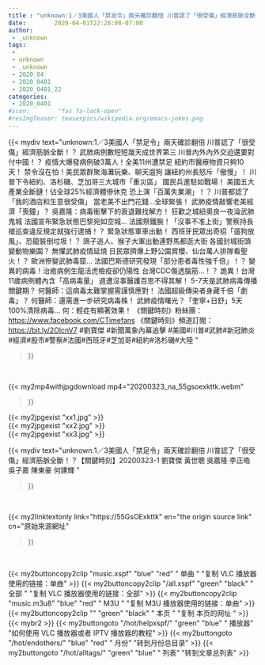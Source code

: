 ```yaml
---
title : "unknown:1／3美國人「禁足令」兩天確診翻倍 川普認了「很受傷」經濟筋脈全斷！？【關鍵時刻】20200323-1 劉寶傑 黃世聰 吳嘉隆 李正皓 吳子嘉 陳東豪 何建輝 "
date:        2020-04-01T22:28:08-07:00
author:
 - _unknown
tags:
 - 
 - unknown
 - _unknown
 - 2020_04
 - 2020_0401
 - 2020_0401_22
categories:
 - 2020_0401
#icon:        "fas fa-lock-open"
#resImgTeaser: teaserpics/wikipedia.org/emacs-jokes.png
---
```







{{< mydiv text="unknown:1／3美國人「禁足令」兩天確診翻倍 川普認了「很受傷」經濟筋脈全斷！？ 武肺病例數短短幾天成世界第三 川普內外內外交迫還要對付中國！？ 疫情大爆發病例破3萬人！全美11州遭禁足 紐約市醫療物資只夠10天！ 禁令沒在怕！美民眾群聚海灘玩樂、聊天遛狗 讓紐約州長怒斥「傲慢」！ 川普下令紐約、洛杉磯、芝加哥三大城市「重災區」 國民兵進駐如戰場！ 美國五大產業全斷鏈！佔全球25%經濟體慘休克 恐上演「百萬失業潮」！？ 川普都認了「我的酒店和生意很受傷」 當老美不出門花錢…全球緊張！ 武肺疫情敲響老美經濟「喪鐘」？ 吳嘉隆：病毒衝擊下的衰退難找解方！ 狂歡之城紐奧良一夜淪武肺鬼城 法國宣布緊急狀態巴黎宛如空城… 法國祭鐵腕！「沒事不准上街」警察持長槍巡查違反規定就強行逮捕！？ 緊急狀態軍車出動！ 西班牙民眾出奇招「遛狗放風」、恐龍裝倒垃圾！？ 鴿子追人、猴子大軍出動連野馬都逛大街 各國封城街頭變動物樂園？ 無懼武肺疫情延燒 日民眾擠爆上野公園賞櫻、仙台萬人排隊看聖火！？ 歐洲慘變武肺毒窟… 法國巴斯德研究發現「部分患者毒性強千倍」！？ 變異的病毒！治癒病例生龍活虎檢疫卻仍陽性 台灣CDC傷透腦筋…！？ 詭異！台灣11歲病例體內含「高病毒量」 週遭沒事醫護百思不得其解！ 5-7天是武肺病毒傳播關鍵期？ 何醫師：這病毒太難掌握需謹慎應對！ 法國超級傳染者身藏千倍「劇毒」？ 何醫師：還需進一步研究病毒株！ 武肺疫情曙光？「奎寧+日舒」5天100%清除病毒… 何：輕症有顯著效果！  《關鍵時刻》粉絲團：https://www.facebook.com/CTimefans 《關鍵時刻》頻道訂閱：https://bit.ly/2OlcnV7  #劉寶傑 #新聞萬象內幕追擊 #美國#川普#武肺#新冠肺炎#經濟#股市#警察#法國#西班牙#芝加哥#紐約#洛杉磯#大陸 "
>}}
<br>


{{< my2mp4withjpgdownload mp4="20200323_na_55gsoexkttk.webm"
>}}

{{< my2jpgexist "xx1.jpg" >}}<br>
{{< my2jpgexist "xx2.jpg" >}}<br>
{{< my2jpgexist "xx3.jpg" >}}<br>



{{< mydiv text="unknown:1／3美國人「禁足令」兩天確診翻倍 川普認了「很受傷」經濟筋脈全斷！？【關鍵時刻】20200323-1 劉寶傑 黃世聰 吳嘉隆 李正皓 吳子嘉 陳東豪 何建輝 "
>}}
<br>

{{< my2linktextonly link="https://55GsOExkttk"
en="the origin source link" cn="原始來源網址"
>}}


<br>


{{< my2buttoncopy2clip "music.xspf"        "blue"   "red"    " 单曲 "  "复制 VLC 播放器使用的链接：单曲" >}} {{< my2buttoncopy2clip "/all.xspf"         "green"  "black"  " 全部 "  "复制 VLC 播放器使用的链接：全部" >}} {{< my2buttoncopy2clip "music.m3u8"        "blue"   "red"    " M3U  "    "复制 M3U 播放器使用的链接：单曲" >}} {{< my2buttoncopy2clip ""                  "green"  "black"  " 本页 "    "复制 本页的网址 " >}} {{< mybr2 >}} {{< my2buttongoto      "/hot/helpxspf/"    "green"  "blue"   " 播放器" "如何使用 VLC 播放器或者 IPTV 播放器的教程" >}} {{< my2buttongoto      "/hot/endothers/"   "blue"   "red"    " 月份"   "转到月份总目录" >}} {{< my2buttongoto      "/hot/alltags/"     "green"  "blue"   " 列表"   "转到文章总列表" >}} 
